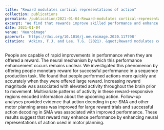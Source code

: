 ```yaml
---
title: "Reward modulates cortical representations of action"
collection: publications
permalink: /publication/2021-01-04-Reward-modulates cortical-representations-of-action
excerpt: "We find that rewards improve skilled performance and enhance action representations in the frontal cortex.<br/><img src='/images/dsp_scanner_img.png'>"
date: 2021-01-04
venue: 'Neuroimage'
paperurl: 'https://doi.org/10.1016/j.neuroimage.2020.117708'
citation: 'Adkins, T.J. and Lee, T.G. (2021). &quot;Reward modulates cortical representations of action.&quot; <i>Neuroimage</i>. 228, 117708.'
---
```


People are capable of rapid improvements in performance when they are offered a reward. The neural mechanism by which this performance enhancement occurs remains unclear. We investigated this phenomenon by offering people monetary reward for successful performance in a sequence production task. We found that people performed actions more quickly and accurately when they were offered large reward. Increasing reward magnitude was associated with elevated activity throughout the brain prior to movement. Multivariate patterns of activity in these reward-responsive regions encoded information about the upcoming action. Follow-up analyses provided evidence that action decoding in pre-SMA and other motor planning areas was improved for large reward trials and successful action decoding in SMA was associated with improved performance. These results suggest that reward may enhance performance by enhancing neural representations of action used in motor planning.
